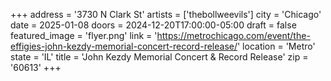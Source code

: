 +++
address = '3730 N Clark St'
artists = ['thebollweevils']
city = 'Chicago'
date = 2025-01-08
doors = 2024-12-20T17:00:00-05:00
draft = false
featured_image = 'flyer.png'
link = 'https://metrochicago.com/event/the-effigies-john-kezdy-memorial-concert-record-release/'
location = 'Metro'
state = 'IL'
title = 'John Kezdy Memorial Concert & Record Release'
zip = '60613'
+++
